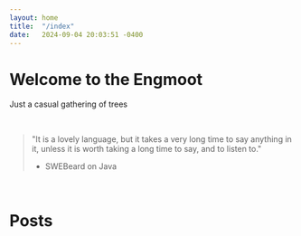 ```yaml
---
layout: home
title:  "/index"
date:   2024-09-04 20:03:51 -0400
---
```


# Welcome to the Engmoot

Just a casual gathering of trees

<br>

> "It is a lovely language, but it takes a very long time to say anything in it, unless it is worth taking a long time to say, and to listen to."
> 
> - SWEBeard on Java

<br>

# Posts